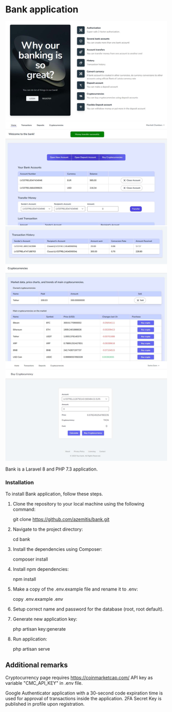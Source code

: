 # Bank application

![Img](land.jpg)
![Img](main.jpg)
![Img](transactions.jpg)
![Img](cryptolist.jpg)
![Img](crypto.jpg)

Bank is a Laravel 8 and PHP 7.3 application.

### Installation

To install Bank application, follow these steps.

1. Clone the repository to your local machine using the following command:


    git clone https://github.com/azemitis/bank.git

2. Navigate to the project directory:


    cd bank

3. Install the dependencies using Composer:


    composer install

4. Install npm dependencies:


    npm install

5. Make a copy of the .env.example file and rename it to .env:


    copy .env.example .env

6. Setup correct name and password for the database (root, root default).


7. Generate new application key:


    php artisan key:generate

8. Run application:


    php artisan serve


## Additional remarks
Cryptocurrency page requires https://coinmarketcap.com/ API key as variable "CMC_API_KEY" in .env file.

Google Authenticator application with a 30-second code expiration time is used for approval of transactions inside the application.
2FA Secret Key is published in profile upon registration.
